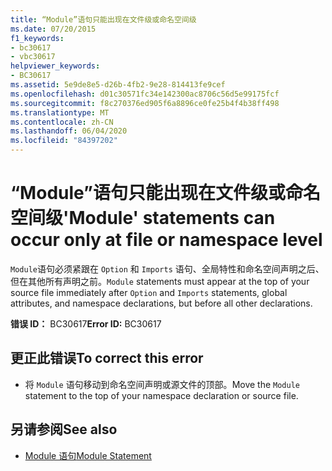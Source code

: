 ```yaml
---
title: “Module”语句只能出现在文件级或命名空间级
ms.date: 07/20/2015
f1_keywords:
- bc30617
- vbc30617
helpviewer_keywords:
- BC30617
ms.assetid: 5e9de8e5-d26b-4fb2-9e28-814413fe9cef
ms.openlocfilehash: d01c30571fc34e142300ac8706c56d5e99175fcf
ms.sourcegitcommit: f8c270376ed905f6a8896ce0fe25b4f4b38ff498
ms.translationtype: MT
ms.contentlocale: zh-CN
ms.lasthandoff: 06/04/2020
ms.locfileid: "84397202"
---
```

# <a name="module-statements-can-occur-only-at-file-or-namespace-level"></a><span data-ttu-id="c85f3-102">“Module”语句只能出现在文件级或命名空间级</span><span class="sxs-lookup"><span data-stu-id="c85f3-102">'Module' statements can occur only at file or namespace level</span></span>
<span data-ttu-id="c85f3-103">`Module`语句必须紧跟在 `Option` 和 `Imports` 语句、全局特性和命名空间声明之后、但在其他所有声明之前。</span><span class="sxs-lookup"><span data-stu-id="c85f3-103">`Module` statements must appear at the top of your source file immediately after `Option` and `Imports` statements, global attributes, and namespace declarations, but before all other declarations.</span></span>  
  
 <span data-ttu-id="c85f3-104">**错误 ID：** BC30617</span><span class="sxs-lookup"><span data-stu-id="c85f3-104">**Error ID:** BC30617</span></span>  
  
## <a name="to-correct-this-error"></a><span data-ttu-id="c85f3-105">更正此错误</span><span class="sxs-lookup"><span data-stu-id="c85f3-105">To correct this error</span></span>  
  
- <span data-ttu-id="c85f3-106">将 `Module` 语句移动到命名空间声明或源文件的顶部。</span><span class="sxs-lookup"><span data-stu-id="c85f3-106">Move the `Module` statement to the top of your namespace declaration or source file.</span></span>  
  
## <a name="see-also"></a><span data-ttu-id="c85f3-107">另请参阅</span><span class="sxs-lookup"><span data-stu-id="c85f3-107">See also</span></span>

- [<span data-ttu-id="c85f3-108">Module 语句</span><span class="sxs-lookup"><span data-stu-id="c85f3-108">Module Statement</span></span>](../statements/module-statement.md)

